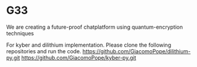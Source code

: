 # G33
We are creating a future-proof chatplatform using quantum-encryption techniques

For kyber and dilithium implementation. Please clone the following repositories and run the code.
https://github.com/GiacomoPope/dilithium-py.git
https://github.com/GiacomoPope/kyber-py.git
